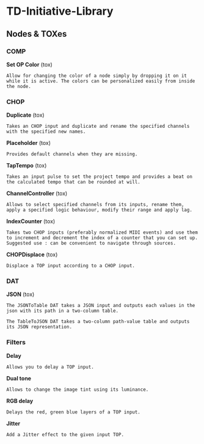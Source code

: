 # TD-Initiative-Library

## Nodes & TOXes

### COMP

**Set OP Color** (tox)

	Allow for changing the color of a node simply by dropping it on it while it is active. The colors can be personalized easily from inside the node.


### CHOP

**Duplicate** (tox)

	Takes an CHOP input and duplicate and rename the specified channels with the specified new names.

**Placeholder** (tox)

	Provides default channels when they are missing.

**TapTempo** (tox)

	Takes an input pulse to set the project tempo and provides a beat on the calculated tempo that can be rounded at will.

**ChannelController** (tox)

	Allows to select specified channels from its inputs, rename them, apply a specified logic behaviour, modify their range and apply lag.

**IndexCounter** (tox)

	Takes two CHOP inputs (preferably normalized MIDI events) and use them to increment and decrement the index of a counter that you can set up. Suggested use : can be convenient to navigate through sources.

**CHOPDisplace** (tox)

	Displace a TOP input according to a CHOP input.


### DAT

**JSON** (tox)

	The JSONToTable DAT takes a JSON input and outputs each values in the json with its path in a two-column table.

	The TableToJSON DAT takes a two-column path-value table and outputs its JSON representation.

### Filters

**Delay**

	Allows you to delay a TOP input.

**Dual tone**

	Allows to change the image tint using its luminance.

**RGB delay**

	Delays the red, green blue layers of a TOP input.
	
**Jitter**

	Add a Jitter effect to the given input TOP.
